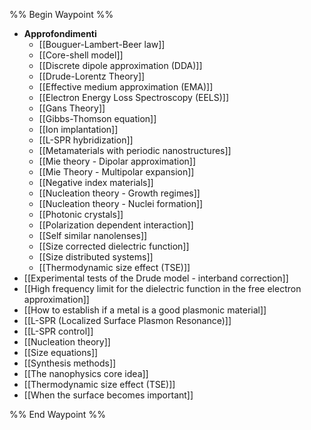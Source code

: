 %% Begin Waypoint %%
- **Approfondimenti**
	- [[Bouguer-Lambert-Beer law]]
	- [[Core-shell model]]
	- [[Discrete dipole approximation (DDA)]]
	- [[Drude-Lorentz Theory]]
	- [[Effective medium approximation (EMA)]]
	- [[Electron Energy Loss Spectroscopy (EELS)]]
	- [[Gans Theory]]
	- [[Gibbs-Thomson equation]]
	- [[Ion implantation]]
	- [[L-SPR hybridization]]
	- [[Metamaterials  with periodic nanostructures]]
	- [[Mie theory - Dipolar approximation]]
	- [[Mie Theory - Multipolar expansion]]
	- [[Negative index materials]]
	- [[Nucleation theory - Growth regimes]]
	- [[Nucleation theory - Nuclei formation]]
	- [[Photonic crystals]]
	- [[Polarization dependent interaction]]
	- [[Self similar nanolenses]]
	- [[Size corrected dielectric function]]
	- [[Size distributed systems]]
	- [[Thermodynamic size effect (TSE)]]
- [[Experimental tests of the Drude model - interband correction]]
- [[High frequency limit for the dielectric function in the free electron approximation]]
- [[How to establish if a metal is a good plasmonic material]]
- [[L-SPR (Localized Surface Plasmon Resonance)]]
- [[L-SPR control]]
- [[Nucleation theory]]
- [[Size equations]]
- [[Synthesis methods]]
- [[The nanophysics core idea]]
- [[Thermodynamic size effect (TSE)]]
- [[When the surface becomes important]]

%% End Waypoint %%